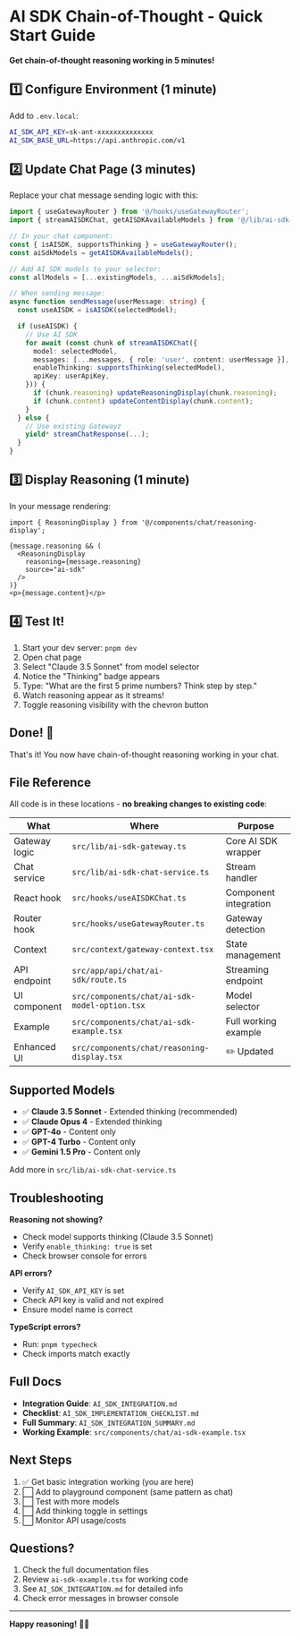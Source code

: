 # AI SDK Chain-of-Thought - Quick Start Guide

**Get chain-of-thought reasoning working in 5 minutes!**

## 1️⃣ Configure Environment (1 minute)

Add to `.env.local`:
```bash
AI_SDK_API_KEY=sk-ant-xxxxxxxxxxxxxx
AI_SDK_BASE_URL=https://api.anthropic.com/v1
```

## 2️⃣ Update Chat Page (3 minutes)

Replace your chat message sending logic with this:

```typescript
import { useGatewayRouter } from '@/hooks/useGatewayRouter';
import { streamAISDKChat, getAISDKAvailableModels } from '@/lib/ai-sdk-chat-service';

// In your chat component:
const { isAISDK, supportsThinking } = useGatewayRouter();
const aiSdkModels = getAISDKAvailableModels();

// Add AI SDK models to your selector:
const allModels = [...existingModels, ...aiSdkModels];

// When sending message:
async function sendMessage(userMessage: string) {
  const useAISDK = isAISDK(selectedModel);

  if (useAISDK) {
    // Use AI SDK
    for await (const chunk of streamAISDKChat({
      model: selectedModel,
      messages: [...messages, { role: 'user', content: userMessage }],
      enableThinking: supportsThinking(selectedModel),
      apiKey: userApiKey,
    })) {
      if (chunk.reasoning) updateReasoningDisplay(chunk.reasoning);
      if (chunk.content) updateContentDisplay(chunk.content);
    }
  } else {
    // Use existing Gatewayz
    yield* streamChatResponse(...);
  }
}
```

## 3️⃣ Display Reasoning (1 minute)

In your message rendering:
```tsx
import { ReasoningDisplay } from '@/components/chat/reasoning-display';

{message.reasoning && (
  <ReasoningDisplay
    reasoning={message.reasoning}
    source="ai-sdk"
  />
)}
<p>{message.content}</p>
```

## 4️⃣ Test It!

1. Start your dev server: `pnpm dev`
2. Open chat page
3. Select "Claude 3.5 Sonnet" from model selector
4. Notice the "Thinking" badge appears
5. Type: "What are the first 5 prime numbers? Think step by step."
6. Watch reasoning appear as it streams!
7. Toggle reasoning visibility with the chevron button

## Done! 🎉

That's it! You now have chain-of-thought reasoning working in your chat.

## File Reference

All code is in these locations - **no breaking changes to existing code**:

| What | Where | Purpose |
|------|-------|---------|
| Gateway logic | `src/lib/ai-sdk-gateway.ts` | Core AI SDK wrapper |
| Chat service | `src/lib/ai-sdk-chat-service.ts` | Stream handler |
| React hook | `src/hooks/useAISDKChat.ts` | Component integration |
| Router hook | `src/hooks/useGatewayRouter.ts` | Gateway detection |
| Context | `src/context/gateway-context.tsx` | State management |
| API endpoint | `src/app/api/chat/ai-sdk/route.ts` | Streaming endpoint |
| UI component | `src/components/chat/ai-sdk-model-option.tsx` | Model selector |
| Example | `src/components/chat/ai-sdk-example.tsx` | Full working example |
| Enhanced UI | `src/components/chat/reasoning-display.tsx` | ✏️ Updated |

## Supported Models

- ✅ **Claude 3.5 Sonnet** - Extended thinking (recommended)
- ✅ **Claude Opus 4** - Extended thinking
- ✅ **GPT-4o** - Content only
- ✅ **GPT-4 Turbo** - Content only
- ✅ **Gemini 1.5 Pro** - Content only

Add more in `src/lib/ai-sdk-chat-service.ts`

## Troubleshooting

**Reasoning not showing?**
- Check model supports thinking (Claude 3.5 Sonnet)
- Verify `enable_thinking: true` is set
- Check browser console for errors

**API errors?**
- Verify `AI_SDK_API_KEY` is set
- Check API key is valid and not expired
- Ensure model name is correct

**TypeScript errors?**
- Run: `pnpm typecheck`
- Check imports match exactly

## Full Docs

- **Integration Guide**: `AI_SDK_INTEGRATION.md`
- **Checklist**: `AI_SDK_IMPLEMENTATION_CHECKLIST.md`
- **Full Summary**: `AI_SDK_INTEGRATION_SUMMARY.md`
- **Working Example**: `src/components/chat/ai-sdk-example.tsx`

## Next Steps

1. ✅ Get basic integration working (you are here)
2. ⬜ Add to playground component (same pattern as chat)
3. ⬜ Test with more models
4. ⬜ Add thinking toggle in settings
5. ⬜ Monitor API usage/costs

## Questions?

1. Check the full documentation files
2. Review `ai-sdk-example.tsx` for working code
3. See `AI_SDK_INTEGRATION.md` for detailed info
4. Check error messages in browser console

---

**Happy reasoning!** 🧠✨

